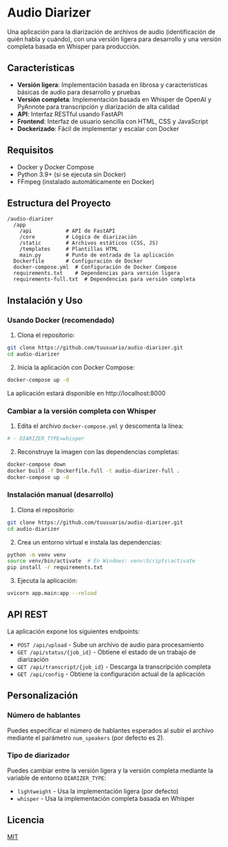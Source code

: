 # Audio Diarizer

Una aplicación para la diarización de archivos de audio (identificación de quién habla y cuándo), con una versión ligera para desarrollo y una versión completa basada en Whisper para producción.

## Características

- **Versión ligera**: Implementación basada en librosa y características básicas de audio para desarrollo y pruebas
- **Versión completa**: Implementación basada en Whisper de OpenAI y PyAnnote para transcripción y diarización de alta calidad
- **API**: Interfaz RESTful usando FastAPI
- **Frontend**: Interfaz de usuario sencilla con HTML, CSS y JavaScript
- **Dockerizado**: Fácil de implementar y escalar con Docker

## Requisitos

- Docker y Docker Compose
- Python 3.9+ (si se ejecuta sin Docker)
- FFmpeg (instalado automáticamente en Docker)

## Estructura del Proyecto

```
/audio-diarizer
  /app
    /api           # API de FastAPI
    /core          # Lógica de diarización
    /static        # Archivos estáticos (CSS, JS)
    /templates     # Plantillas HTML
    main.py        # Punto de entrada de la aplicación
  Dockerfile       # Configuración de Docker
  docker-compose.yml  # Configuración de Docker Compose
  requirements.txt    # Dependencias para versión ligera
  requirements-full.txt  # Dependencias para versión completa
```

## Instalación y Uso

### Usando Docker (recomendado)

1. Clona el repositorio:

```bash
git clone https://github.com/tuusuario/audio-diarizer.git
cd audio-diarizer
```

2. Inicia la aplicación con Docker Compose:

```bash
docker-compose up -d
```

La aplicación estará disponible en http://localhost:8000

### Cambiar a la versión completa con Whisper

1. Edita el archivo `docker-compose.yml` y descomenta la línea:

```yaml
# - DIARIZER_TYPE=whisper
```

2. Reconstruye la imagen con las dependencias completas:

```bash
docker-compose down
docker build -f Dockerfile.full -t audio-diarizer-full .
docker-compose up -d
```

### Instalación manual (desarrollo)

1. Clona el repositorio:

```bash
git clone https://github.com/tuusuario/audio-diarizer.git
cd audio-diarizer
```

2. Crea un entorno virtual e instala las dependencias:

```bash
python -m venv venv
source venv/bin/activate  # En Windows: venv\Scripts\activate
pip install -r requirements.txt
```

3. Ejecuta la aplicación:

```bash
uvicorn app.main:app --reload
```

## API REST

La aplicación expone los siguientes endpoints:

- `POST /api/upload` - Sube un archivo de audio para procesamiento
- `GET /api/status/{job_id}` - Obtiene el estado de un trabajo de diarización
- `GET /api/transcript/{job_id}` - Descarga la transcripción completa
- `GET /api/config` - Obtiene la configuración actual de la aplicación

## Personalización

### Número de hablantes

Puedes especificar el número de hablantes esperados al subir el archivo mediante el parámetro `num_speakers` (por defecto es 2).

### Tipo de diarizador

Puedes cambiar entre la versión ligera y la versión completa mediante la variable de entorno `DIARIZER_TYPE`:

- `lightweight` - Usa la implementación ligera (por defecto)
- `whisper` - Usa la implementación completa basada en Whisper

## Licencia

[MIT](LICENSE)
